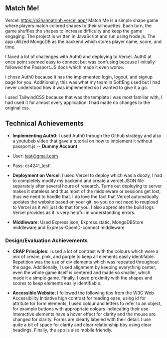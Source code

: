 ## Match Me!
Vercel: https://a3hannatrinh.vercel.app/
Match Me is a simple shape game where players match colored shapes to their silhouettes. Each turn, the game shuffles the shapes to increase difficulty and keep the game engaging. The project is written in JavaScript and run using Node.js. The app utilized MongoDB as the backend which stores player name, score, and time.

I faced a lot of challenges with Auth0 and deploying to Vercel. Auth0 at once point seemed easy to connect but was confusing because I initially followed the Passport.JS docs which made it even worse.

I chose Auth0 because it has the implemented login, logout, and signup page for you. Additionally, this was what my team in SoftEng used but I had never understood how it was implemented so I wanted to give it a go.

I used TailwindCSS because that was the template I was most familiar with, I had used it for almost every application. I had made no changes to the original css.

## Technical Achievements
- **Implementing Auth0**: I used Auth0 through the Github strategy and also a youtubeb video that gave a tutorial on how to implement it without passport.js
-- **Dummy Account**
- User: test@gmail.com
- Pass: cs4241_test!

- **Deployment on Vercel**: I used Vercel to deploy which was a doozy, I had to completely modify my backend and create a vercel.JSON file separately after several hours of research. Turns out deploying to server makes it stateless and thus most of the middleware or sessions get lost, thus we need to handle that. I do love the fact that Vercel automatically updates the website based on your git, so you do not need to reupload to Vercel as it will just do that for you. I also appreciate the build logs Vercel provides as it is very helpful in understanding errors.

- **Middleware**: Used Express.json, Express.static, MongoDBStore middleware,and Express-OpenID-connect middleware

### Design/Evaluation Achievements
- **CRAP Principles**: I used a lot of contrast with the colours which were a mix of cream, pink, and purple to keep all elements easily identifable. Repetition was the use of div elements which was repeated throughout the page. Additionally, I used alignment by keeping everything center, even the whole game itself is centered and made so smaller, which made it a simple game. Finally, I used proximity with the shapes and scores to keep elements easily identifiable.

- **Accessible Website**: I followed the following tips from the W3C Web Accessibility Initiative high contrast for reading ease, using id for attritute for form elements, I used colour and letters to refer to an object, for example buttons with appropriate colours indidcating their use. Interactive elements have a hover effect for clarity and the mouse are changed for clarity. Forms are clearly labeled with their detail. I use quite a bit of space for clarity and clear relationship bby using clear headings. Finally, the app is also mobile friendly.
